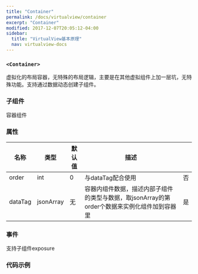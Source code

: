 ```yaml
---
title: "Container"
permalink: /docs/virtualview/container
excerpt: "Container"
modified: 2017-12-07T20:05:12-04:00
sidebar:
  title: "VirtualView基本原理"
  nav: virtualview-docs
---
```


### `<Container>`

虚拟化的布局容器，无特殊的布局逻辑，主要是在其他虚拟组件上加一层坑，无特殊功能。支持通过数据动态创建子组件。

### 子组件
容器组件

### 属性

|名称|类型|默认值|描述||
|---|---|---|---|---|
|order|int|0|与dataTag配合使用|否|
|dataTag|jsonArray|无|容器内组件数据，描述内部子组件的类型与数据，取jsonArray的第order个数据来实例化组件加到容器里|是|

### 事件

支持子组件exposure

### 代码示例
